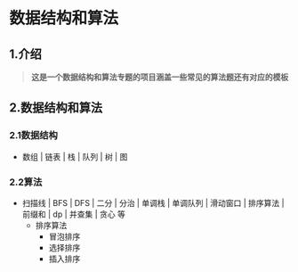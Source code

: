 # 数据结构和算法

## 1.介绍

> ​	**这是一个数据结构和算法专题的项目涵盖一些常见的算法题还有对应的模板**

## 2.数据结构和算法

### 2.1数据结构

* 数组 | 链表 | 栈 | 队列 | 树 | 图

### 2.2算法

* 扫描线 | BFS | DFS | 二分 | 分治 | 单调栈 | 单调队列 | 滑动窗口 | 排序算法 | 前缀和 | dp | 并查集 | 贪心 等
  * 排序算法
    * 冒泡排序
    * 选择排序
    * 插入排序

